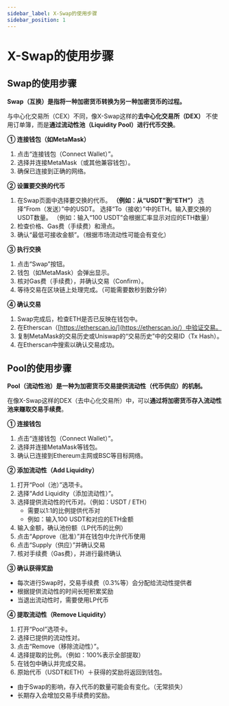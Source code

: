 ```yaml
---
sidebar_label: X-Swap的使用步骤
sidebar_position: 1
---
```


# X-Swap的使用步骤

## Swap的使用步骤

**Swap（互换）是指将一种加密货币转换为另一种加密货币的过程。**

与中心化交易所（CEX）不同，像X-Swap这样的**去中心化交易所（DEX）** 不使用订单簿，而是**通过流动性池（Liquidity Pool）进行代币交换**。

**① 连接钱包（如MetaMask）**

1. 点击“连接钱包（Connect Wallet）”。
2. 选择并连接MetaMask（或其他兼容钱包）。
3. 确保已连接到正确的网络。

**② 设置要交换的代币**

1. 在Swap页面中选择要交换的代币。
**（例如：从“USDT”到“ETH”）**
选择“From（发送）”中的USDT。
选择“To（接收）”中的ETH。输入要交换的USDT数量。
（例如：输入“100 USDT”会根据汇率显示对应的ETH数量）
2. 检查价格、Gas费（手续费）和滑点。
3. 确认“最低可接收金额”。（根据市场流动性可能会有变化）

**③ 执行交换**

1. 点击“Swap”按钮。
2. 钱包（如MetaMask）会弹出显示。
3. 核对Gas费（手续费），并确认交易（Confirm）。
4. 等待交易在区块链上处理完成。（可能需要数秒到数分钟）

**④ 确认交易**

1. Swap完成后，检查ETH是否已反映在钱包中。
2. 在Etherscan（[https://etherscan.io/](https://etherscan.io/）中验证交易。
3. 复制MetaMask的交易历史或Uniswap的“交易历史”中的交易ID（Tx Hash）。
4. 在Etherscan中搜索以确认交易成功。

## Pool的使用步骤

**Pool（流动性池）是一种为加密货币交易提供流动性（代币供应）的机制。**

在像X-Swap这样的DEX（去中心化交易所）中，可以**通过将加密货币存入流动性池来赚取交易手续费**。

**① 连接钱包**

1. 点击“连接钱包（Connect Wallet）”。
2. 选择并连接MetaMask等钱包。
3. 确认已连接到Ethereum主网或BSC等目标网络。

**② 添加流动性（Add Liquidity）**

1. 打开“Pool（池）”选项卡。
2. 选择“Add Liquidity（添加流动性）”。
3. 选择提供流动性的代币对。（例如：USDT / ETH）
    - 需要以1:1的比例提供代币对
    - 例如：输入100 USDT和对应的ETH金额
4. 输入金额，确认池份额（LP代币的比例）
5. 点击“Approve（批准）”并在钱包中允许代币使用
6. 点击“Supply（供应）”并确认交易
7. 核对手续费（Gas费），并进行最终确认

**③ 确认获得奖励**

- 每次进行Swap时，交易手续费（0.3%等）会分配给流动性提供者
- 根据提供流动性的时间长短积累奖励
- 当退出流动性时，需要使用LP代币

**④ 提取流动性（Remove Liquidity）**

1. 打开“Pool”选项卡。
2. 选择已提供的流动性对。
3. 点击“Remove（移除流动性）”。
4. 选择提取的比例。（例如：100%表示全部提取）
5. 在钱包中确认并完成交易。
6. 原始代币（USDT和ETH）＋获得的奖励将返回到钱包。

- 由于Swap的影响，存入代币的数量可能会有变化。（无常损失）
- 长期存入会增加交易手续费的奖励。